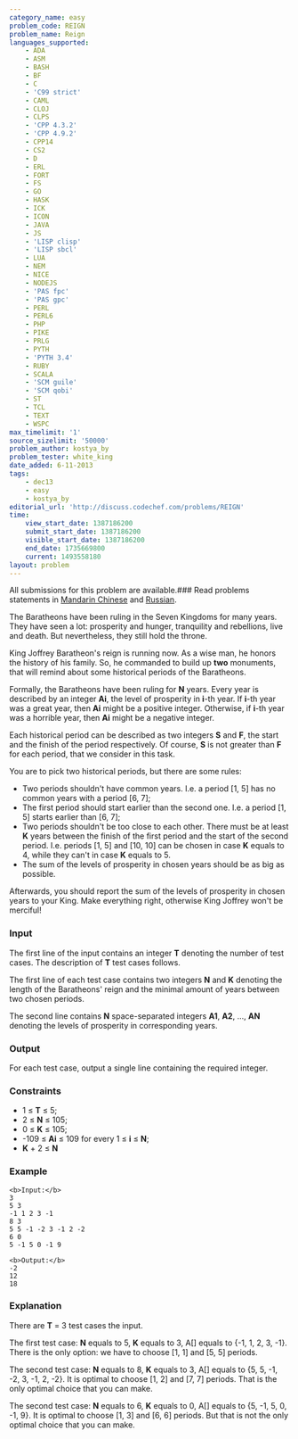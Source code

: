 ```yaml
---
category_name: easy
problem_code: REIGN
problem_name: Reign
languages_supported:
    - ADA
    - ASM
    - BASH
    - BF
    - C
    - 'C99 strict'
    - CAML
    - CLOJ
    - CLPS
    - 'CPP 4.3.2'
    - 'CPP 4.9.2'
    - CPP14
    - CS2
    - D
    - ERL
    - FORT
    - FS
    - GO
    - HASK
    - ICK
    - ICON
    - JAVA
    - JS
    - 'LISP clisp'
    - 'LISP sbcl'
    - LUA
    - NEM
    - NICE
    - NODEJS
    - 'PAS fpc'
    - 'PAS gpc'
    - PERL
    - PERL6
    - PHP
    - PIKE
    - PRLG
    - PYTH
    - 'PYTH 3.4'
    - RUBY
    - SCALA
    - 'SCM guile'
    - 'SCM qobi'
    - ST
    - TCL
    - TEXT
    - WSPC
max_timelimit: '1'
source_sizelimit: '50000'
problem_author: kostya_by
problem_tester: white_king
date_added: 6-11-2013
tags:
    - dec13
    - easy
    - kostya_by
editorial_url: 'http://discuss.codechef.com/problems/REIGN'
time:
    view_start_date: 1387186200
    submit_start_date: 1387186200
    visible_start_date: 1387186200
    end_date: 1735669800
    current: 1493558180
layout: problem
---
```

All submissions for this problem are available.###  Read problems statements in [Mandarin Chinese](http://www.codechef.com/download/translated/DEC13/mandarin/REIGN.pdf) and [Russian](http://www.codechef.com/download/translated/DEC13/russian/REIGN.pdf).

The Baratheons have been ruling in the Seven Kingdoms for many years. They have seen a lot: prosperity and hunger, tranquility and rebellions, live and death. But nevertheless, they still hold the throne.

King Joffrey Baratheon's reign is running now. As a wise man, he honors the history of his family. So, he commanded to build up **two** monuments, that will remind about some historical periods of the Baratheons.

Formally, the Baratheons have been ruling for **N** years. Every year is described by an integer **Ai**, the level of prosperity in **i**-th year. If **i**-th year was a great year, then **Ai** might be a positive integer. Otherwise, if **i**-th year was a horrible year, then **Ai** might be a negative integer.

Each historical period can be described as two integers **S** and **F**, the start and the finish of the period respectively. Of course, **S** is not greater than **F** for each period, that we consider in this task.

You are to pick two historical periods, but there are some rules:

- Two periods shouldn't have common years. I.e. a period \[1, 5\] has no common years with a period \[6, 7\];
- The first period should start earlier than the second one. I.e. a period \[1, 5\] starts earlier than \[6, 7\];
- Two periods shouldn't be too close to each other. There must be at least **K** years between the finish of the first period and the start of the second period. I.e. periods \[1, 5\] and \[10, 10\] can be chosen in case **K** equals to 4, while they can't in case **K** equals to 5.
- The sum of the levels of prosperity in chosen years should be as big as possible.

Afterwards, you should report the sum of the levels of prosperity in chosen years to your King. Make everything right, otherwise King Joffrey won't be merciful!

### Input

The first line of the input contains an integer **T** denoting the number of test cases. The description of **T** test cases follows.

The first line of each test case contains two integers **N** and **K** denoting the length of the Baratheons' reign and the minimal amount of years between two chosen periods.

The second line contains **N** space-separated integers **A1**, **A2**, ..., **AN** denoting the levels of prosperity in corresponding years.

### Output

For each test case, output a single line containing the required integer.

### Constraints

- 1 ≤ **T** ≤ 5;
- 2 ≤ **N** ≤ 105;
- 0 ≤ **K** ≤ 105;
- -109 ≤ **Ai** ≤ 109 for every 1 ≤ **i** ≤ **N**;
- **K** + 2 ≤ **N**

### Example

```
<b>Input:</b>
3
5 3
-1 1 2 3 -1
8 3
5 5 -1 -2 3 -1 2 -2
6 0
5 -1 5 0 -1 9

<b>Output:</b>
-2
12
18

```
### Explanation

There are **T** = 3 test cases the input.

The first test case: **N** equals to 5, **K** equals to 3, A\[\] equals to {-1, 1, 2, 3, -1}. There is the only option: we have to choose \[1, 1\] and \[5, 5\] periods.

The second test case: **N** equals to 8, **K** equals to 3, A\[\] equals to {5, 5, -1, -2, 3, -1, 2, -2}. It is optimal to choose \[1, 2\] and \[7, 7\] periods. That is the only optimal choice that you can make.

The second test case: **N** equals to 6, **K** equals to 0, A\[\] equals to {5, -1, 5, 0, -1, 9}. It is optimal to choose \[1, 3\] and \[6, 6\] periods. But that is not the only optimal choice that you can make.